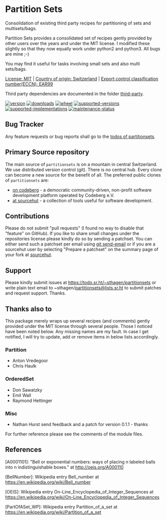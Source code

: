 # Partition Sets

Consolidation of existing third party recipes for partitioning of sets and multisets/bags.

Partition Sets provides a consolidated set of recipes gently provided by other
users over the years and under the MIT license. I modified these slightly so
that they now equally work under python2 and python3. All bugs are mine ;-)

You may find it useful for tasks involving small sets and also multi sets/bags.

[License: MIT](https://git.sr.ht/~sthagen/partitionsets/tree/default/item/LICENSE) |
[Country of origin: Switzerland](https://git.sr.ht/~sthagen/partitionsets/tree/default/item/COUNTRY-OF-ORIGIN) |
[Export control classification number(ECCN): EAR99](https://git.sr.ht/~sthagen/partitionsets/tree/default/item/EXPORT-CONTROL-CLASSIFICATION-NUMBER)

Third party dependencies are documented in the folder [third-party](third-party/README.md).

[![version](https://img.shields.io/pypi/v/partitionsets.svg?style=flat)](https://pypi.python.org/pypi/partitionsets/)
[![downloads](https://static.pepy.tech/badge/partitionsets/month)](https://pepy.tech/project/partitionsets)
[![wheel](https://img.shields.io/pypi/wheel/partitionsets.svg?style=flat)](https://pypi.python.org/pypi/partitionsets/)
[![supported-versions](https://img.shields.io/pypi/pyversions/partitionsets.svg?style=flat)](https://pypi.python.org/pypi/partitionsets/)
[![supported-implementations](https://img.shields.io/pypi/implementation/partitionsets.svg?style=flat)](https://pypi.python.org/pypi/partitionsets/)
[![maintenance-status](https://img.shields.io/github/commit-activity/y/sthagen/partitionsets.svg?style=flat)](https://git.sr.ht/~sthagen/partitionsets/log)

## Bug Tracker

Any feature requests or bug reports shall go to the [todos of partitionsets](https://todo.sr.ht/~sthagen/partitionsets).

## Primary Source repository

The main source of `partitionsets` is on a mountain in central Switzerland.
We use distributed version control (git).
There is no central hub.
Every clone can become a new source for the benefit of all.
The preferred public clones of `partitionsets` are:

* [on codeberg](https://codeberg.org/sthagen/partitionsets) - a democratic community-driven, non-profit software development platform operated by Codeberg e.V.
* [at sourcehut](https://git.sr.ht/~sthagen/partitionsets) - a collection of tools useful for software development.

## Contributions

Please do not submit "pull requests" (I found no way to disable that "feature" on GitHub).
If you like to share small changes under the repositories license please kindly do so by sending a patchset.
You can either send such a patchset per email using [git send-email](https://git-send-email.io) or 
if you are a sourcehut user by selecting "Prepare a patchset" on the summary page of your fork at [sourcehut](https://git.sr.ht/).

## Support

Please kindly submit issues at <https://todo.sr.ht/~sthagen/partitionsets> or write plain text email to ~sthagen/partitionsets@lists.sr.ht to submit patches and request support. Thanks.

## Thanks also to

This package merely wraps up several recipes (and comments) gently provided
under the MIT license through several people. Those I noticed have been noted below.
Any missing names are my fault. In case I get notified, I will try
to update, add or remove items in below lists accordingly.

### Partition

* Anton Vredegoor
* Chris Haulk

### OrderedSet

* Don Sawatzky
* Emil Wall
* Raymond Hettinger

### Misc

* Nathan Hurst send feedback and a patch for version 0.1.1 - thanks


For further reference please see the comments of the module files.

## References

[A0001101]: "Bell or exponential numbers: ways of placing n labeled balls
	into n indistinguishable boxes." at http://oeis.org/A000110

[BellNumber]: Wikipedia entry Bell_number
	at https://en.wikipedia.org/wiki/Bell_number

[OEIS]: Wikipedia entry On-Line_Encyclopedia_of_Integer_Sequences at
	https://en.wikipedia.org/wiki/On-Line_Encyclopedia_of_Integer_Sequences

[Flake8]: https://pypi.org/project/flake8/

[OrdSetImplPy]: https://code.activestate.com/recipes/576694/ (mixed with
	the simplified code from Don Sawatzky's comment, which is sufficient
	for this task)

[PartImplPy]: https://code.activestate.com/recipes/577211/ (r1)

[PartOfASet_WP]: Wikipedia entry Partition_of_a_set at
	https://en.wikipedia.org/wiki/Partition_of_a_set

[PyLint]: https://pypi.org/project/pylint/
